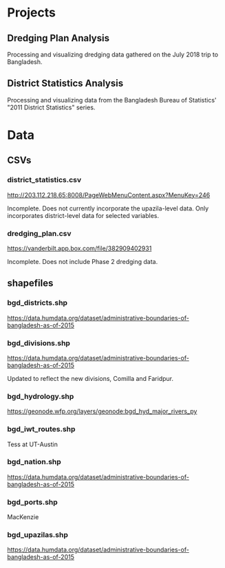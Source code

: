# Projects

## Dredging Plan Analysis

Processing and visualizing dredging data gathered on the July 2018 trip to Bangladesh.

## District Statistics Analysis

Processing and visualizing data from the Bangladesh Bureau of Statistics' "2011 District Statistics" series.

# Data

## CSVs

### district_statistics.csv

http://203.112.218.65:8008/PageWebMenuContent.aspx?MenuKey=246

Incomplete. Does not currently incorporate the upazila-level data. Only incorporates district-level data for selected variables.

### dredging_plan.csv

https://vanderbilt.app.box.com/file/382909402931

Incomplete. Does not include Phase 2 dredging data.

## shapefiles

### bgd_districts.shp

https://data.humdata.org/dataset/administrative-boundaries-of-bangladesh-as-of-2015

### bgd_divisions.shp

https://data.humdata.org/dataset/administrative-boundaries-of-bangladesh-as-of-2015

Updated to reflect the new divisions, Comilla and Faridpur.

### bgd_hydrology.shp

https://geonode.wfp.org/layers/geonode:bgd_hyd_major_rivers_py

### bgd_iwt_routes.shp

Tess at UT-Austin

### bgd_nation.shp

https://data.humdata.org/dataset/administrative-boundaries-of-bangladesh-as-of-2015

### bgd_ports.shp

MacKenzie

### bgd_upazilas.shp

https://data.humdata.org/dataset/administrative-boundaries-of-bangladesh-as-of-2015
